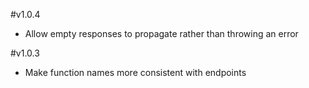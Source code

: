 #v1.0.4

 - Allow empty responses to propagate rather than throwing an error

#v1.0.3

 - Make function names more consistent with endpoints


